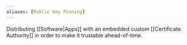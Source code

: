 ```yaml
---
aliases: [Public Key Pinning]
---
```


Distributing [[Software|Apps]] with an embedded custom [[Certificate Authority]] in order to make it trustable ahead-of-time.